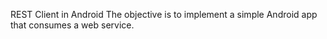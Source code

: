 REST Client in Android
The objective is to implement a simple Android app that consumes a web service.

